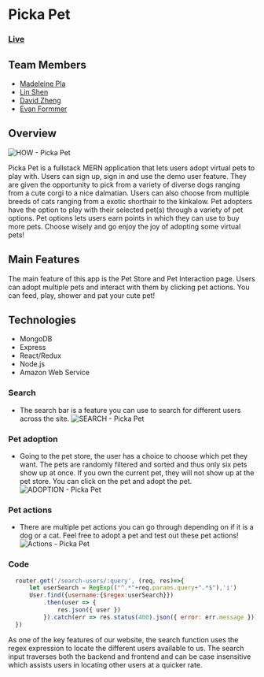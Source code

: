 # Picka Pet
### [Live](https://picka-pet.herokuapp.com/#/)


## Team Members
* [Madeleine Pla](https://github.com/madeleinepla)
* [Lin Shen](https://github.com/nilshen)
* [David Zheng](https://github.com/dzhengg98)
* [Evan Formmer](https://github.com/frommere)

## Overview

![HOW - Picka Pet](./assets/Homepage.gif)

Picka Pet is a fullstack MERN application that lets users adopt virtual pets to play with. Users can sign up, sign in and use the demo user feature. They are given the opportunity to pick from a variety of diverse dogs ranging from a cute corgi to a nice dalmatian. Users can also choose from multiple breeds of cats ranging from a exotic shorthair to the kinkalow. Pet adopters have the option to play with their selected pet(s) through a variety of pet options. Pet options lets users earn points in which they can use to buy more pets. Choose wisely and go enjoy the joy of adopting some virtual pets!

## Main Features
The main feature of this app is the Pet Store and Pet Interaction page. Users can adopt multiple pets and interact with them by clicking pet actions. You can feed, play, shower and pat your cute pet!

## Technologies

* MongoDB
* Express
* React/Redux
* Node.js
* Amazon Web Service

### Search
* The search bar is a feature you can use to search for different users across the site.
![SEARCH - Picka Pet](./assets/Search.gif)

### Pet adoption
* Going to the pet store, the user has a choice to choose which pet they want. The pets are randomly filtered and sorted and thus only six pets show up at once. If you own the current pet, they will not show up at the pet store. You can click on the pet and adopt the pet.
![ADOPTION - Picka Pet](./assets/PetAdoption.gif)

### Pet actions
* There are multiple pet actions you can go through depending on if it is a dog or a cat. Feel free to adopt a pet and test out these pet actions!
![Actions - Picka Pet](./assets/PetActions.gif)

### Code
```javascript
  router.get('/search-users/:query', (req, res)=>{
      let userSearch = RegExp(("^.*"+req.params.query+".*$"),'i')
      User.find({username:{$regex:userSearch}})
          .then(user => {
              res.json({ user })
          }).catch(err => res.status(400).json({ error: err.message }))
  })
```

As one of the key features of our website, the search function uses the regex expression to locate the different users available to us. The search input traverses both the backend and frontend and can be case insensitive which assists users in locating other users at a quicker rate.